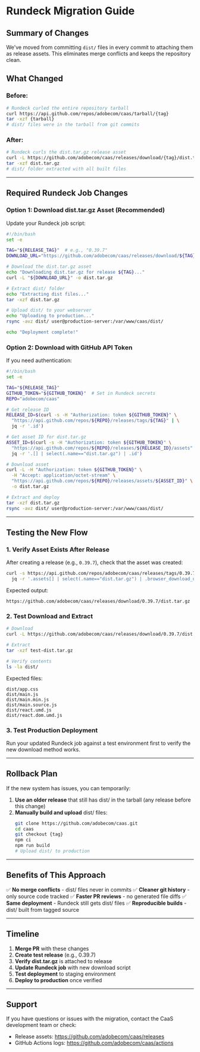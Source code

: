 # Rundeck Migration Guide

## Summary of Changes

We've moved from committing `dist/` files in every commit to attaching them as release assets. This eliminates merge conflicts and keeps the repository clean.

## What Changed

### Before:
```bash
# Rundeck curled the entire repository tarball
curl https://api.github.com/repos/adobecom/caas/tarball/{tag}
tar -xzf {tarball}
# dist/ files were in the tarball from git commits
```

### After:
```bash
# Rundeck curls the dist.tar.gz release asset
curl -L https://github.com/adobecom/caas/releases/download/{tag}/dist.tar.gz -o dist.tar.gz
tar -xzf dist.tar.gz
# dist/ folder extracted with all built files
```

---

## Required Rundeck Job Changes

### Option 1: Download dist.tar.gz Asset (Recommended)

Update your Rundeck job script:

```bash
#!/bin/bash
set -e

TAG="${RELEASE_TAG}"  # e.g., "0.39.7"
DOWNLOAD_URL="https://github.com/adobecom/caas/releases/download/${TAG}/dist.tar.gz"

# Download the dist.tar.gz asset
echo "Downloading dist.tar.gz for release ${TAG}..."
curl -L "${DOWNLOAD_URL}" -o dist.tar.gz

# Extract dist/ folder
echo "Extracting dist files..."
tar -xzf dist.tar.gz

# Upload dist/ to your webserver
echo "Uploading to production..."
rsync -avz dist/ user@production-server:/var/www/caas/dist/

echo "Deployment complete!"
```

### Option 2: Download with GitHub API Token

If you need authentication:

```bash
#!/bin/bash
set -e

TAG="${RELEASE_TAG}"
GITHUB_TOKEN="${GITHUB_TOKEN}"  # Set in Rundeck secrets
REPO="adobecom/caas"

# Get release ID
RELEASE_ID=$(curl -s -H "Authorization: token ${GITHUB_TOKEN}" \
  "https://api.github.com/repos/${REPO}/releases/tags/${TAG}" | \
  jq -r '.id')

# Get asset ID for dist.tar.gz
ASSET_ID=$(curl -s -H "Authorization: token ${GITHUB_TOKEN}" \
  "https://api.github.com/repos/${REPO}/releases/${RELEASE_ID}/assets" | \
  jq -r '.[] | select(.name=="dist.tar.gz") | .id')

# Download asset
curl -L -H "Authorization: token ${GITHUB_TOKEN}" \
  -H "Accept: application/octet-stream" \
  "https://api.github.com/repos/${REPO}/releases/assets/${ASSET_ID}" \
  -o dist.tar.gz

# Extract and deploy
tar -xzf dist.tar.gz
rsync -avz dist/ user@production-server:/var/www/caas/dist/
```

---

## Testing the New Flow

### 1. Verify Asset Exists After Release

After creating a release (e.g., `0.39.7`), check that the asset was created:

```bash
curl -s https://api.github.com/repos/adobecom/caas/releases/tags/0.39.7 | \
  jq -r '.assets[] | select(.name=="dist.tar.gz") | .browser_download_url'
```

Expected output:
```
https://github.com/adobecom/caas/releases/download/0.39.7/dist.tar.gz
```

### 2. Test Download and Extract

```bash
# Download
curl -L https://github.com/adobecom/caas/releases/download/0.39.7/dist.tar.gz -o test-dist.tar.gz

# Extract
tar -xzf test-dist.tar.gz

# Verify contents
ls -la dist/
```

Expected files:
```
dist/app.css
dist/main.js
dist/main.min.js
dist/main.source.js
dist/react.umd.js
dist/react.dom.umd.js
```

### 3. Test Production Deployment

Run your updated Rundeck job against a test environment first to verify the new download method works.

---

## Rollback Plan

If the new system has issues, you can temporarily:

1. **Use an older release** that still has dist/ in the tarball (any release before this change)
2. **Manually build and upload** dist/ files:
   ```bash
   git clone https://github.com/adobecom/caas.git
   cd caas
   git checkout {tag}
   npm ci
   npm run build
   # Upload dist/ to production
   ```

---

## Benefits of This Approach

✅ **No merge conflicts** - dist/ files never in commits
✅ **Cleaner git history** - only source code tracked
✅ **Faster PR reviews** - no generated file diffs
✅ **Same deployment** - Rundeck still gets dist/ files
✅ **Reproducible builds** - dist/ built from tagged source

---

## Timeline

1. **Merge PR** with these changes
2. **Create test release** (e.g., 0.39.7)
3. **Verify dist.tar.gz** is attached to release
4. **Update Rundeck job** with new download script
5. **Test deployment** to staging environment
6. **Deploy to production** once verified

---

## Support

If you have questions or issues with the migration, contact the CaaS development team or check:
- Release assets: https://github.com/adobecom/caas/releases
- GitHub Actions logs: https://github.com/adobecom/caas/actions
